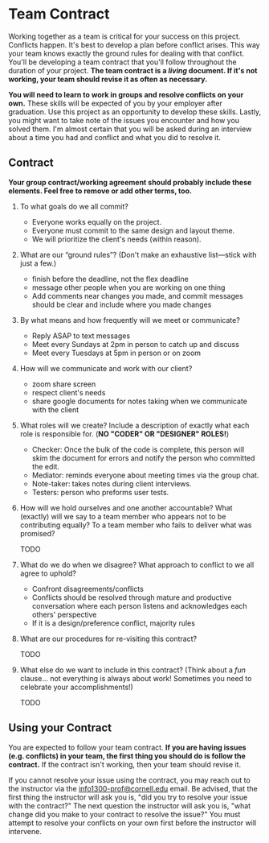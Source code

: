 # Team Contract

Working together as a team is critical for your success on this project. Conflicts happen. It's best to develop a plan before conflict arises. This way your team knows exactly the ground rules for dealing with that conflict. You'll be developing a team contract that you'll follow throughout the duration of your project. **The team contract is a *living* document. If it's not working, your team should revise it as often as necessary.**

**You will need to learn to work in groups and resolve conflicts on your own.** These skills will be expected of you by your employer after graduation. Use this project as an opportunity to develop these skills. Lastly, you might want to take note of the issues you encounter and how you solved them. I'm almost certain that you will be asked during an interview about a time you had and conflict and what you did to resolve it.

## Contract

**Your group contract/working agreement should probably include these elements. Feel free to remove or add other terms, too.**

1. To what goals do we all commit?

    - Everyone works equally on the project.
    - Everyone must commit to the same design and layout theme.
    - We will prioritize the client's needs (within reason).

2. What are our “ground rules”? (Don't make an exhaustive list—stick with just a few.)

    - finish before the deadline, not the flex deadline
    - message other people when you are working on one thing
    - Add comments near changes you made, and commit messages should be clear and include where you made changes


3. By what means and how frequently will we meet or communicate?

    - Reply ASAP to text messages
    - Meet every Sundays at 2pm in person to catch up and discuss
    - Meet every Tuesdays at 5pm in person or on zoom

4. How will we communicate and work with our client?

    - zoom share screen
    - respect client's needs
    - share google documents for notes taking when we communicate with the client

5. What roles will we create? Include a description of exactly what each role is responsible for. (**NO "CODER" OR "DESIGNER" ROLES!**)

    - Checker: Once the bulk of the code is complete, this person will skim the document for errors and notify the person who committed the edit.
    - Mediator: reminds everyone about meeting times via the group chat.
    - Note-taker: takes notes during client interviews.
    - Testers: person who preforms user tests.
    

6. How will we hold ourselves and one another accountable? What (exactly) will we say to a team member who appears not to be contributing equally? To a team member who fails to deliver what was promised?

    TODO

7. What do we do when we disagree? What approach to conflict to we all agree to uphold?

    - Confront disagreements/conflicts
    - Conflicts should be resolved through mature and productive conversation where each person listens and acknowledges each others' perspective
    - If it is a design/preference conflict, majority rules

8. What are our procedures for re-visiting this contract?

    TODO

9. What else do we want to include in this contract? (Think about a *fun* clause... not everything is always about work! Sometimes you need to celebrate your accomplishments!)

    TODO


## Using your Contract

You are expected to follow your team contract. **If you are having issues (e.g. conflicts) in your team, the first thing you should do is follow the contract.** If the contract isn't working, then your team should revise it.

If you cannot resolve your issue using the contract, you may reach out to the instructor via the <info1300-prof@cornell.edu> email. Be advised, that the first thing the instructor will ask you is, "did you try to resolve your issue with the contract?" The next question the instructor will ask you is, "what change did you make to your contract to resolve the issue?" You must attempt to resolve your conflicts on your own first before the instructor will intervene.
